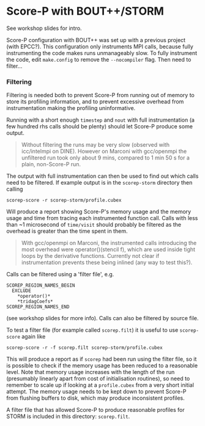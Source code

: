 # Score-P with BOUT++/STORM

See workshop slides for intro.

Score-P configuration with BOUT++ was set up with a previous project (with EPCC?). This
configuration only instruments MPI calls, because fully instrumenting the code makes runs
unmanageably slow. To fully instrument the code, edit `make.config` to remove the
`--nocompiler` flag. Then need to filter...

### Filtering

Filtering is needed both to prevent Score-P from running out of memory to store its
profiling information, and to prevent excessive overhead from instrumentation making the
profiling uninformative.

Running with a short enough `timestep` and `nout` with full instrumentation (a few hundred
rhs calls should be plenty) should let Score-P produce some output.

> Without filtering the runs may be very slow (observed with icc/intelmpi on DINE).
> However on Marconi with gcc/openmpi the unfiltered run took only about 9 mins, compared
> to 1 min 50 s for a plain, non-Score-P run.

The output with full instrumentation can then be used to find out which calls need to be
filtered. If example output is in the `scorep-storm` directory then calling

```
scorep-score -r scorep-storm/profile.cubex
```

Will produce a report showing Score-P's memory usage and the memory usage and time from
tracing each instrumented function call. Calls with less than ~1 microsecond of
`time/visit` should probably be filtered as the overhead is greater than the time spent in
them.

> With gcc/openmpi on Marconi, the instrumented calls introducing the most overhead were
> operator()(stencil f), which are used inside tight loops by the derivative functions.
> Currently not clear if instrumentation prevents these being inlined (any way to test
> this?).

Calls can be filtered using a 'filter file', e.g.

```
SCOREP_REGION_NAMES_BEGIN
  EXCLUDE
    *operator()*
    *tridagCoefs*
SCOREP_REGION_NAMES_END
```

(see workshop slides for more info). Calls can also be filtered by source file.

To test a filter file (for example called `scorep.filt`) it is useful to use
`scorep-score` again like

```
scorep-score -r -f scorep.filt scorep-storm/profile.cubex
```

This will produce a report as if `scorep` had been run using the filter file, so it is
possible to check if the memory usage has been reduced to a reasonable level. Note that
memory usage increases with the length of the run (presumably linearly apart from
cost of initialisation routines), so need to remember to scale up if looking at a
`profile.cubex` from a very short initial attempt. The memory usage needs to be kept down
to prevent Score-P from flushing buffers to disk, which may produce inconsistent profiles.

A filter file that has allowed Score-P to produce reasonable profiles for STORM is
included in this directory: `scorep.filt`.
